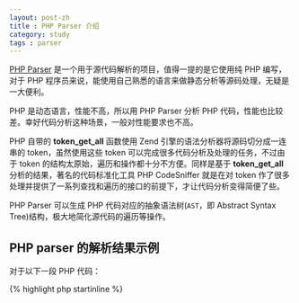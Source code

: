 ```yaml
---
layout: post-zh
title : PHP Parser 介绍
category: study
tags : parser
---
```


[PHP Parser](https://github.com/nikic/PHP-Parser) 是一个用于源代码解析的项目，值得一提的是它使用纯 PHP 编写，对于 PHP 程序员来说，能使用自己熟悉的语言来做静态分析等源码处理，无疑是一大便利。

PHP 是动态语言，性能不高，所以用 PHP Parser 分析 PHP 代码，性能也比较差。幸好代码分析这种场景，一般对性能要求也不高。

PHP 自带的 **token_get_all** 函数使用 Zend 引擎的语法分析器将源码切分成一连串的 token，虽然使用这些 token 可以完成很多代码分析及处理的任务，不过由于 token 的结构太原始，遍历和操作都十分不方便。同样是基于 **token_get_all** 分析的结果，著名的代码标准化工具 PHP CodeSniffer 就是在对 token 作了很多处理并提供了一系列查找和遍历的接口的前提下，才让代码分析变得简便了些。

PHP Parser 可以生成 PHP 代码对应的抽象语法树(`AST`，即 Abstract Syntax Tree)结构，极大地简化源代码的遍历等操作。

## PHP parser 的解析结果示例

对于以下一段 PHP 代码：

{% highlight php startinline %}
<?php
echo 'Hi', 'World';
{% endhighlight %}

解析后生成的树结构如下：

```
array(
    0: Stmt_Echo(
        exprs: array(
            0: Scalar_String(
                value: Hi
            )
            1: Scalar_String(
                value: World
            )
        )
    )
)
```

## PHP parser 生成的语法树的结构

为了进一步简化操作，PHP Parser 对语言节点(Node)进行分组：

 - `PhpParser\Node\Stmt` 是语句(statement)节点，包括无返回值和不会出现在表达式的语言结构，例如类的定义；
 - `PhpParser\Node\Expr` 是表达式(expression)节点，包括有返回值和能出现在表达式的语言结构，例如 `$var` (`PhpParser\Node\Expr\Variable`) 和 `func()` (`PhpParser\Node\Expr\FuncCall`) 等；
 - `PhpParser\Node\Scalar` 标量(Scalar)节点，比如：`'string'` (`PhpParser\Node\Scalar\String_`), `0` (`PhpParser\Node\Scalar\LNumber`) 和魔术常量如 `__FILE__` (`PhpParser\Node\Scalar\MagicConst\File`) 等。它们也算是表达式，所有都继承自表达式节点；
 - 其他节点，例如：名称节点 (`PhpParser\Node\Name`) 和参数节点 (`PhpParser\Node\Arg`)

凡是节点类名与 PHP 关键字有冲突的，该节点的类名都统一以 `_` 结尾，如 `PhpParser\Node\Scalar\String_`。

## PHP Parser 能做什么？

除了单纯的将源代码解析成抽象语法树以外，它还附带了以下特性：

 - 代码生成，可以将抽象语法树转换成 PHP 代码
 - 抽象语法树与 XML 的相互转换
 - 导出便于查看的语法树结构
 - 遍历与修改语法树结构的基类(节点遍历者`traverser` 和 节点访问者 `visitor`)
 - 支持命名空间的节点访问者

利用语法树的遍历，我们能够写程序分析代码问题。结合代码生成和语法树结构的遍历修改等特性，我们可以自动化代码重构等等。

下一篇我们将通过具体实例来了解语法树的遍历的应用。
